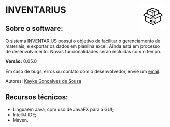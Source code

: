 # INVENTARIUS <img loading="lazy" src="/docs/icone_caixa.png" width="80px" height="80px" align="right">

## Sobre o software:
O sistema INVENTARIUS possui o objetivo de facilitar o gerenciamento de materiais, e exportar os dados em planilha excel. Ainda está em processo de desenvolvimento. Novas funcionalidades serão incluídas com o tempo.

**Versão:** 0.05.0 

Em caso de bugs, erros ou contato com o desenvolvedor, envie um [email](mailto:kayke.gsousa15@gmail.com).

Autores:
[Kayke Gonçalves de Sousa](https://github.com/sousakai)

## Recursos técnicos:
- Linguaem Java, com uso de JavaFX para a GUI;
- IntelliJ IDE;
- Maven.
